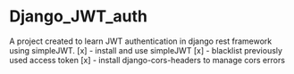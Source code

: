 # Django_JWT_auth
A project created to learn JWT authentication in django rest framework using simpleJWT.
 [x] - install and use simpleJWT
 [x] - blacklist previously used access token
 [x] - install django-cors-headers to manage cors errors

